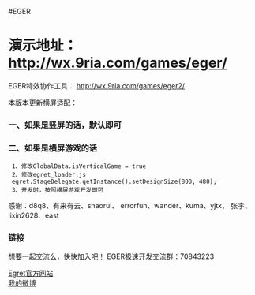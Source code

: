 #EGER

演示地址：
http://wx.9ria.com/games/eger/
===================================
EGER特效协作工具：
http://wx.9ria.com/games/eger2/

本版本更新横屏适配：
### 一、如果是竖屏的话，默认即可
### 二、如果是横屏游戏的话

     1、修改GlobalData.isVerticalGame = true
     2、修改egret_loader.js
     egret.StageDelegate.getInstance().setDesignSize(800, 480);
     3、开发时，按照横屏游戏开发即可

感谢：d8q8、有来有去、shaorui、 errorfun、wander、kuma、yjtx、 张宇、lixin2628、east

### 链接

想要一起交流么，快快加入吧！
EGER极速开发交流群：70843223

[Egret官方网站](egret-labs.org)<br />
[我的微博](http://weibo.com/1856526021/profile?topnav=1&wvr=6)<br />